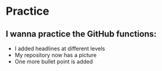 # Practice
## I wanna practice the GitHub functions:
* I added headlines at different levels
* My repository now has a picture
* One more bullet point is added

